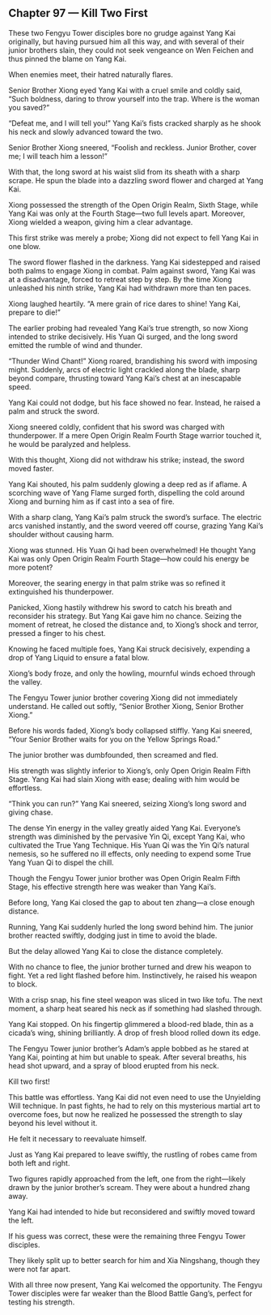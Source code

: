 ## Chapter 97 — Kill Two First

These two Fengyu Tower disciples bore no grudge against Yang Kai originally, but having pursued him all this way, and with several of their junior brothers slain, they could not seek vengeance on Wen Feichen and thus pinned the blame on Yang Kai.

When enemies meet, their hatred naturally flares.

Senior Brother Xiong eyed Yang Kai with a cruel smile and coldly said, “Such boldness, daring to throw yourself into the trap. Where is the woman you saved?”

“Defeat me, and I will tell you!” Yang Kai’s fists cracked sharply as he shook his neck and slowly advanced toward the two.

Senior Brother Xiong sneered, “Foolish and reckless. Junior Brother, cover me; I will teach him a lesson!”

With that, the long sword at his waist slid from its sheath with a sharp scrape. He spun the blade into a dazzling sword flower and charged at Yang Kai.

Xiong possessed the strength of the Open Origin Realm, Sixth Stage, while Yang Kai was only at the Fourth Stage—two full levels apart. Moreover, Xiong wielded a weapon, giving him a clear advantage.

This first strike was merely a probe; Xiong did not expect to fell Yang Kai in one blow.

The sword flower flashed in the darkness. Yang Kai sidestepped and raised both palms to engage Xiong in combat. Palm against sword, Yang Kai was at a disadvantage, forced to retreat step by step. By the time Xiong unleashed his ninth strike, Yang Kai had withdrawn more than ten paces.

Xiong laughed heartily. “A mere grain of rice dares to shine! Yang Kai, prepare to die!”

The earlier probing had revealed Yang Kai’s true strength, so now Xiong intended to strike decisively. His Yuan Qi surged, and the long sword emitted the rumble of wind and thunder.

“Thunder Wind Chant!” Xiong roared, brandishing his sword with imposing might. Suddenly, arcs of electric light crackled along the blade, sharp beyond compare, thrusting toward Yang Kai’s chest at an inescapable speed.

Yang Kai could not dodge, but his face showed no fear. Instead, he raised a palm and struck the sword.

Xiong sneered coldly, confident that his sword was charged with thunderpower. If a mere Open Origin Realm Fourth Stage warrior touched it, he would be paralyzed and helpless.

With this thought, Xiong did not withdraw his strike; instead, the sword moved faster.

Yang Kai shouted, his palm suddenly glowing a deep red as if aflame. A scorching wave of Yang Flame surged forth, dispelling the cold around Xiong and burning him as if cast into a sea of fire.

With a sharp clang, Yang Kai’s palm struck the sword’s surface. The electric arcs vanished instantly, and the sword veered off course, grazing Yang Kai’s shoulder without causing harm.

Xiong was stunned. His Yuan Qi had been overwhelmed! He thought Yang Kai was only Open Origin Realm Fourth Stage—how could his energy be more potent?

Moreover, the searing energy in that palm strike was so refined it extinguished his thunderpower.

Panicked, Xiong hastily withdrew his sword to catch his breath and reconsider his strategy. But Yang Kai gave him no chance. Seizing the moment of retreat, he closed the distance and, to Xiong’s shock and terror, pressed a finger to his chest.

Knowing he faced multiple foes, Yang Kai struck decisively, expending a drop of Yang Liquid to ensure a fatal blow.

Xiong’s body froze, and only the howling, mournful winds echoed through the valley.

The Fengyu Tower junior brother covering Xiong did not immediately understand. He called out softly, “Senior Brother Xiong, Senior Brother Xiong.”

Before his words faded, Xiong’s body collapsed stiffly. Yang Kai sneered, “Your Senior Brother waits for you on the Yellow Springs Road.”

The junior brother was dumbfounded, then screamed and fled.

His strength was slightly inferior to Xiong’s, only Open Origin Realm Fifth Stage. Yang Kai had slain Xiong with ease; dealing with him would be effortless.

“Think you can run?” Yang Kai sneered, seizing Xiong’s long sword and giving chase.

The dense Yin energy in the valley greatly aided Yang Kai. Everyone’s strength was diminished by the pervasive Yin Qi, except Yang Kai, who cultivated the True Yang Technique. His Yuan Qi was the Yin Qi’s natural nemesis, so he suffered no ill effects, only needing to expend some True Yang Yuan Qi to dispel the chill.

Though the Fengyu Tower junior brother was Open Origin Realm Fifth Stage, his effective strength here was weaker than Yang Kai’s.

Before long, Yang Kai closed the gap to about ten zhang—a close enough distance.

Running, Yang Kai suddenly hurled the long sword behind him. The junior brother reacted swiftly, dodging just in time to avoid the blade.

But the delay allowed Yang Kai to close the distance completely.

With no chance to flee, the junior brother turned and drew his weapon to fight. Yet a red light flashed before him. Instinctively, he raised his weapon to block.

With a crisp snap, his fine steel weapon was sliced in two like tofu. The next moment, a sharp heat seared his neck as if something had slashed through.

Yang Kai stopped. On his fingertip glimmered a blood-red blade, thin as a cicada’s wing, shining brilliantly. A drop of fresh blood rolled down its edge.

The Fengyu Tower junior brother’s Adam’s apple bobbed as he stared at Yang Kai, pointing at him but unable to speak. After several breaths, his head shot upward, and a spray of blood erupted from his neck.

Kill two first!

This battle was effortless. Yang Kai did not even need to use the Unyielding Will technique. In past fights, he had to rely on this mysterious martial art to overcome foes, but now he realized he possessed the strength to slay beyond his level without it.

He felt it necessary to reevaluate himself.

Just as Yang Kai prepared to leave swiftly, the rustling of robes came from both left and right.

Two figures rapidly approached from the left, one from the right—likely drawn by the junior brother’s scream. They were about a hundred zhang away.

Yang Kai had intended to hide but reconsidered and swiftly moved toward the left.

If his guess was correct, these were the remaining three Fengyu Tower disciples.

They likely split up to better search for him and Xia Ningshang, though they were not far apart.

With all three now present, Yang Kai welcomed the opportunity. The Fengyu Tower disciples were far weaker than the Blood Battle Gang’s, perfect for testing his strength.